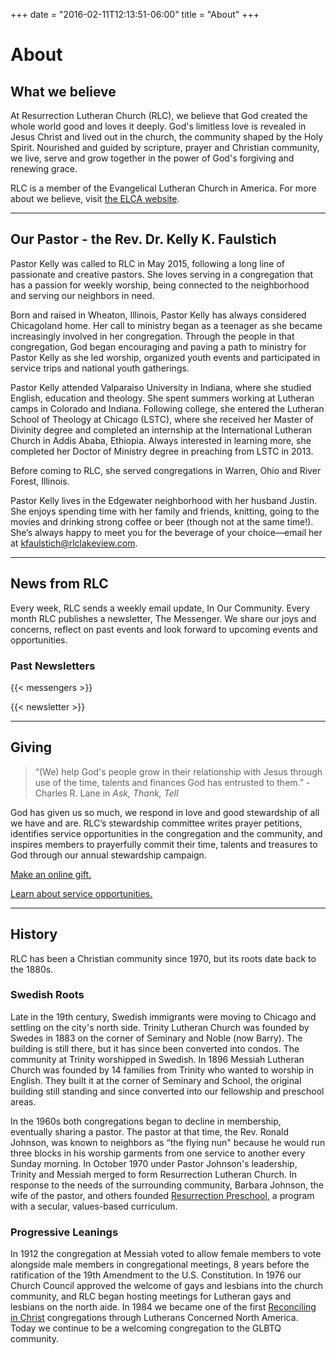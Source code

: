 +++
date = "2016-02-11T12:13:51-06:00"
title = "About"
+++

# About 

## What we believe
At Resurrection Lutheran Church (RLC), we believe that God created the whole world good and loves it deeply. God's limitless love is revealed in Jesus Christ and lived out in the church, the community shaped by the Holy Spirit. Nourished and guided by scripture, prayer and Christian community, we live, serve and grow together in the power of God's forgiving and renewing grace.

RLC is a member of the Evangelical Lutheran Church in America. For more about we believe, visit [the ELCA website](http://www.elca.org/Faith/ELCA-Teaching).

---

## Our Pastor - the Rev. Dr. Kelly K. Faulstich
Pastor Kelly was called to RLC in May 2015, following a long line of passionate and creative pastors. She loves serving in a congregation that has a passion for weekly worship, being connected to the neighborhood and serving our neighbors in need. 

Born and raised in Wheaton, Illinois, Pastor Kelly has always considered Chicagoland home. Her call to ministry began as a teenager as she became increasingly involved in her congregation. Through the people in that congregation, God began encouraging and paving a path to ministry for Pastor Kelly as she led worship, organized youth events and participated in service trips and national youth gatherings. 

Pastor Kelly attended Valparaiso University in Indiana, where she studied English, education and theology. She spent summers working at Lutheran camps in Colorado and Indiana. Following college, she entered the Lutheran School of Theology at Chicago (LSTC), where she received her Master of Divinity degree and completed an internship at the International Lutheran Church in Addis Ababa, Ethiopia. Always interested in learning more, she completed her Doctor of Ministry degree in preaching from LSTC in 2013. 

Before coming to RLC, she served congregations in Warren, Ohio and River Forest, Illinois. 

Pastor Kelly lives in the Edgewater neighborhood with her husband Justin. She enjoys spending time with her family and friends, knitting, going to the movies and drinking strong coffee or beer (though not at the same time!). She’s always happy to meet you for the beverage of your choice—email her at [kfaulstich@rlclakeview.com](mailto:kfaulstich@rlclakeview.com). 

---

## News from RLC
Every week, RLC sends a weekly email update, In Our Community. Every month RLC publishes a newsletter, The Messenger. We share our joys and concerns, reflect on past events and look forward to upcoming events and opportunities.

### Past Newsletters

{{< messengers >}}


{{< newsletter >}}

---

## Giving
>“(We) help God's people grow in their relationship with Jesus through use of the time, talents and finances God has entrusted to them.” 
>-Charles R. Lane in _Ask, Thank, Tell_

God has given us so much, we respond in love and good stewardship of all we have and are. 
RLC’s stewardship committee writes prayer petitions, identifies service opportunities in the congregation and the community, and inspires members to prayerfully commit their time, talents and treasures to God through our annual stewardship campaign. 

[Make an online gift.](https://www.eservicepayments.com/cgi-bin/Vanco_ver3.vps?appver3=tYgT1GfNxRUldiimjHMvOW9MBpluIFiU5sGXesGT0_xskSODEa-Up5lt373GHnco2evTpo0mld6BrVzd2nG0pwtHUJrrzprYHQf-D17pxnM=&ver=3)

[Learn about service opportunities.](/in-the-community)

---

## History
RLC has been a Christian community since 1970, but its roots date back to the 1880s.

### Swedish Roots
Late in the 19th century, Swedish immigrants were moving to Chicago and settling on the city's north side. Trinity Lutheran Church was founded by Swedes in 1883 on the corner of Seminary and Noble (now Barry). The building is still there, but it has since been converted into condos. The community at Trinity worshipped in Swedish. In 1896 Messiah Lutheran Church was founded by 14 families from Trinity who wanted to worship in English. They built it at the corner of Seminary and School, the original building still standing and since converted into our fellowship and preschool areas. 

In the 1960s both congregations began to decline in membership, eventually sharing a pastor. The pastor at that time, the Rev. Ronald Johnson, was known to neighbors as “the flying nun" because he would run three blocks in his worship garments from one service to another every Sunday morning. In October 1970 under Pastor Johnson's leadership, Trinity and Messiah merged to form Resurrection Lutheran Church. In response to the needs of the surrounding community, Barbara Johnson, the wife of the pastor, and others founded [Resurrection Preschool,](/preschool) a program with a secular, values-based curriculum.

### Progressive Leanings
In 1912 the congregation at Messiah voted to allow female members to vote alongside male members in congregational meetings, 8 years before the ratification of the 19th Amendment to the U.S. Constitution. In 1976 our Church Council approved the welcome of gays and lesbians into the church community, and RLC began hosting meetings for Lutheran gays and lesbians on the north aide. In 1984 we became one of the first [Reconciling in Christ](https://www.reconcilingworks.org/) congregations through Lutherans Concerned North America. Today we continue to be a welcoming congregation to the GLBTQ community. 
